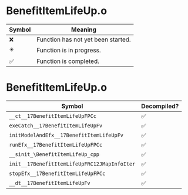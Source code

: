 # BenefitItemLifeUp.o
| Symbol | Meaning 
| ------------- | ------------- 
| :x: | Function has not yet been started. 
| :eight_pointed_black_star: | Function is in progress. 
| :white_check_mark: | Function is completed. 


# BenefitItemLifeUp.o
| Symbol | Decompiled? |
| ------------- | ------------- |
| `__ct__17BenefitItemLifeUpFPCc` | :white_check_mark: |
| `exeCatch__17BenefitItemLifeUpFv` | :white_check_mark: |
| `initModelAndEfx__17BenefitItemLifeUpFv` | :white_check_mark: |
| `runEfx__17BenefitItemLifeUpFPCc` | :white_check_mark: |
| `__sinit_\BenefitItemLifeUp_cpp` | :white_check_mark: |
| `init__17BenefitItemLifeUpFRC12JMapInfoIter` | :white_check_mark: |
| `stopEfx__17BenefitItemLifeUpFPCc` | :white_check_mark: |
| `__dt__17BenefitItemLifeUpFv` | :white_check_mark: |
